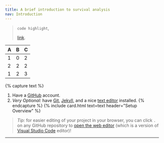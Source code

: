 ```yaml
---
title: A brief introduction to survival analysis
nav: Introduction
---
```


> `code highlight`,
> 
> [link](https://github.com/join).


| A | B | C |
|---|---|---|
| 1 | 0 | 2 |
| 2 | 2 | 2 |
| 1 | 2 | 3 |


{% capture text %}
1. Have a [GitHub](https://github.com) account.
2. *Very Optional:* have [Git](https://git-scm.com/), [Jekyll](https://jekyllrb.com/), and a nice [text editor](https://code.visualstudio.com/) installed.
{% endcapture %}
{% include card.html text=text header="Setup Overview" %}

> *Tip:* for easier editing of your project in your browser, you can click `.` on any GitHub repository to [open the web editor](https://docs.github.com/en/codespaces/the-githubdev-web-based-editor) (which is a version of [Visual Studio Code](https://code.visualstudio.com/) editor)!
>

-------------
